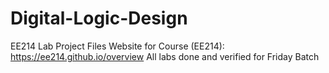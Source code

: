 # Digital-Logic-Design
EE214 Lab Project Files
Website for Course (EE214): https://ee214.github.io/overview
All labs done and verified for Friday Batch
